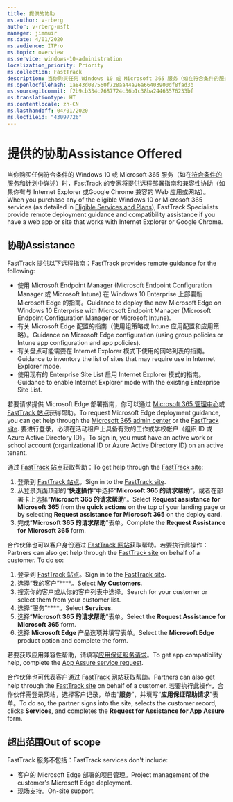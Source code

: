 ```yaml
---
title: 提供的协助
ms.author: v-rberg
author: v-rberg-msft
manager: jimmuir
ms.date: 4/01/2020
ms.audience: ITPro
ms.topic: overview
ms.service: windows-10-administration
localization_priority: Priority
ms.collection: FastTrack
description: 当你购买任何 Windows 10 或 Microsoft 365 服务（如在符合条件的服务和计划中详述）时，FastTrack 的专家将提供远程部署指南和兼容性协助（如果你有与 Internet Explorer 或Google Chrome 兼容的 Web 应用或网站）。
ms.openlocfilehash: 1a843d087560f728aa44a26a66403900df8fad3b
ms.sourcegitcommit: f2b9cb334c7687724c36b1c38ba24463576233bf
ms.translationtype: HT
ms.contentlocale: zh-CN
ms.lasthandoff: 04/01/2020
ms.locfileid: "43097726"
---
```

# <a name="assistance-offered"></a><span data-ttu-id="336c4-103">提供的协助</span><span class="sxs-lookup"><span data-stu-id="336c4-103">Assistance Offered</span></span>

<span data-ttu-id="336c4-104">当你购买任何符合条件的 Windows 10 或 Microsoft 365 服务（如在[符合条件的服务和计划](M365-eligible-services-and-plans.md)中详述）时，FastTrack 的专家将提供远程部署指南和兼容性协助（如果你有与 Internet Explorer 或Google Chrome 兼容的 Web 应用或网站）。</span><span class="sxs-lookup"><span data-stu-id="336c4-104">When you purchase any of the eligible Windows 10 or Microsoft 365 services (as detailed in [Eligible Services and Plans](M365-eligible-services-and-plans.md)), FastTrack Specialists provide remote deployment guidance and compatibility assistance if you have a web app or site that works with Internet Explorer or Google Chrome.</span></span> 

## <a name="assistance"></a><span data-ttu-id="336c4-105">协助</span><span class="sxs-lookup"><span data-stu-id="336c4-105">Assistance</span></span>

<span data-ttu-id="336c4-106">FastTrack 提供以下远程指南：</span><span class="sxs-lookup"><span data-stu-id="336c4-106">FastTrack provides remote guidance for the following:</span></span>
- <span data-ttu-id="336c4-107">使用 Microsoft Endpoint Manager (Microsoft Endpoint Configuration Manager 或 Microsoft Intune) 在 Windows 10 Enterprise 上部署新 Microsoft Edge 的指南。</span><span class="sxs-lookup"><span data-stu-id="336c4-107">Guidance to deploy the new Microsoft Edge on Windows 10 Enterprise with Microsoft Endpoint Manager (Microsoft Endpoint Configuration Manager or Microsoft Intune).</span></span>
- <span data-ttu-id="336c4-108">有关 Microsoft Edge 配置的指南（使用组策略或 Intune 应用配置和应用策略）。</span><span class="sxs-lookup"><span data-stu-id="336c4-108">Guidance on Microsoft Edge configuration (using group policies or Intune app configuration and app policies).</span></span>
- <span data-ttu-id="336c4-109">有关盘点可能需要在 Internet Explorer 模式下使用的网站列表的指南。</span><span class="sxs-lookup"><span data-stu-id="336c4-109">Guidance to inventory the list of sites that may require use in Internet Explorer mode.</span></span>
- <span data-ttu-id="336c4-110">使用现有的 Enterprise Site List 启用 Internet Explorer 模式的指南。</span><span class="sxs-lookup"><span data-stu-id="336c4-110">Guidance to enable Internet Explorer mode with the existing Enterprise Site List.</span></span>

<span data-ttu-id="336c4-111">若要请求提供 Microsoft Edge 部署指南，你可以通过 [Microsoft 365 管理中心](https://go.microsoft.com/fwlink/?linkid=2032704)或 [FastTrack 站点](https://go.microsoft.com/fwlink/?linkid=780698)获得帮助。</span><span class="sxs-lookup"><span data-stu-id="336c4-111">To request Microsoft Edge deployment guidance, you can get help through the [Microsoft 365 admin center](https://go.microsoft.com/fwlink/?linkid=2032704) or the [FastTrack site](https://go.microsoft.com/fwlink/?linkid=780698).</span></span> <span data-ttu-id="336c4-112">要进行登录，必须在活动租户上具备有效的工作或学校帐户（组织 ID 或 Azure Active Directory ID）。</span><span class="sxs-lookup"><span data-stu-id="336c4-112">To sign in, you must have an active work or school account (organizational ID or Azure Active Directory ID) on an active tenant.</span></span> 

<span data-ttu-id="336c4-113">通过 [FastTrack 站点](https://go.microsoft.com/fwlink/?linkid=780698)获取帮助：</span><span class="sxs-lookup"><span data-stu-id="336c4-113">To get help through the [FastTrack site](https://go.microsoft.com/fwlink/?linkid=780698):</span></span> 
1.    <span data-ttu-id="336c4-114">登录到 [FastTrack 站点](https://go.microsoft.com/fwlink/?linkid=780698)。</span><span class="sxs-lookup"><span data-stu-id="336c4-114">Sign in to the [FastTrack site](https://go.microsoft.com/fwlink/?linkid=780698).</span></span> 
2.    <span data-ttu-id="336c4-115">从登录页面顶部的“**快速操作**”中选择“**Microsoft 365 的请求帮助**”，或者在部署卡上选择“**Microsoft 365 的请求帮助**”。</span><span class="sxs-lookup"><span data-stu-id="336c4-115">Select **Request assistance for Microsoft 365** from the **quick actions** on the top of your landing page or by selecting **Request assistance for Microsoft 365** on the deploy card.</span></span>
3.    <span data-ttu-id="336c4-116">完成“**Microsoft 365 的请求帮助**”表单。</span><span class="sxs-lookup"><span data-stu-id="336c4-116">Complete the **Request Assistance for Microsoft 365** form.</span></span>
  
<span data-ttu-id="336c4-p102">合作伙伴也可以客户身份通过 [FastTrack 网站](https://go.microsoft.com/fwlink/?linkid=780698)获取帮助。若要执行此操作：</span><span class="sxs-lookup"><span data-stu-id="336c4-p102">Partners can also get help through the [FastTrack site](https://go.microsoft.com/fwlink/?linkid=780698) on behalf of a customer. To do so:</span></span>
1.    <span data-ttu-id="336c4-119">登录到 [FastTrack 站点](https://go.microsoft.com/fwlink/?linkid=780698)。</span><span class="sxs-lookup"><span data-stu-id="336c4-119">Sign in to the [FastTrack site](https://go.microsoft.com/fwlink/?linkid=780698).</span></span> 
2.    <span data-ttu-id="336c4-120">选择“我的客户”\*\*\*\*。</span><span class="sxs-lookup"><span data-stu-id="336c4-120">Select **My Customers**.</span></span>
3.    <span data-ttu-id="336c4-121">搜索你的客户或从你的客户列表中选择。</span><span class="sxs-lookup"><span data-stu-id="336c4-121">Search for your customer or select them from your customer list.</span></span>
4.    <span data-ttu-id="336c4-122">选择“服务”\*\*\*\*。</span><span class="sxs-lookup"><span data-stu-id="336c4-122">Select **Services**.</span></span>
5.    <span data-ttu-id="336c4-123">选择“**Microsoft 365 的请求帮助**”表单。</span><span class="sxs-lookup"><span data-stu-id="336c4-123">Select the **Request Assistance for Microsoft 365** form.</span></span>
6.    <span data-ttu-id="336c4-124">选择 **Microsoft Edge** 产品选项并填写表单。</span><span class="sxs-lookup"><span data-stu-id="336c4-124">Select the **Microsoft Edge** product option and complete the form.</span></span>
 
<span data-ttu-id="336c4-125">若要获取应用兼容性帮助，请填写[应用保证服务请求](https://go.microsoft.com/fwlink/?linkid=2022721)。</span><span class="sxs-lookup"><span data-stu-id="336c4-125">To get app compatibility help, complete the [App Assure service request](https://go.microsoft.com/fwlink/?linkid=2022721).</span></span>

<span data-ttu-id="336c4-126">合作伙伴也可代表客户通过 [FastTrack 网站](https://go.microsoft.com/fwlink/?linkid=780698)获取帮助。</span><span class="sxs-lookup"><span data-stu-id="336c4-126">Partners can also get help through the [FastTrack site](https://go.microsoft.com/fwlink/?linkid=780698) on behalf of a customer.</span></span> <span data-ttu-id="336c4-127">若要执行此操作，合作伙伴需登录网站，选择客户记录，单击“**服务**”，并填写“**应用保证帮助请求**”表单。</span><span class="sxs-lookup"><span data-stu-id="336c4-127">To do so, the partner signs into the site, selects the customer record, clicks **Services**, and completes the **Request for Assistance for App Assure** form.</span></span>

## <a name="out-of-scope"></a><span data-ttu-id="336c4-128">超出范围</span><span class="sxs-lookup"><span data-stu-id="336c4-128">Out of scope</span></span>

<span data-ttu-id="336c4-129">FastTrack 服务不包括：</span><span class="sxs-lookup"><span data-stu-id="336c4-129">FastTrack services don't include:</span></span>
- <span data-ttu-id="336c4-130">客户的 Microsoft Edge 部署的项目管理。</span><span class="sxs-lookup"><span data-stu-id="336c4-130">Project management of the customer's Microsoft Edge deployment.</span></span>
- <span data-ttu-id="336c4-131">现场支持。</span><span class="sxs-lookup"><span data-stu-id="336c4-131">On-site support.</span></span>

